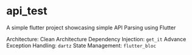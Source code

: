 # api_test

A simple flutter project showcasing simple API Parsing using Flutter

Architecture: Clean Architecture
Dependency Injection: `get_it`
Advance Exception Handling: `dartz`
State Management: `flutter_bloc`
